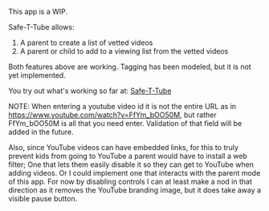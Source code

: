 This app is a WIP.

 Safe-T-Tube allows:
 1) A parent to create a list of vetted videos
 2) A parent or child to add to a viewing list from the vetted videos
 
 Both features above are working.  Tagging has been modeled, but it is not yet implemented.
 
 You try out what's working so far at: [Safe-T-Tube](https://vast-dawn-24320.herokuapp.com/)
 
 NOTE: When entering a youtube video id it is not the entire URL as in https://www.youtube.com/watch?v=FfYm_bOO50M, but rather
 FfYm_bOO50M is all that you need enter. Validation of that field will be added in the future.
 
 Also, since YouTube videos can have embedded links, for this to truly prevent kids from going to YouTube a parent would have to install a
 web filter; One that lets them easily disable it so they can get to YouTube when adding videos.  Or I could implement one that interacts with
 the parent mode of this app.  For now by disabling controls I can at least make a nod in that direction as it removes the YouTube branding 
 image, but it does take away a visible pause button.